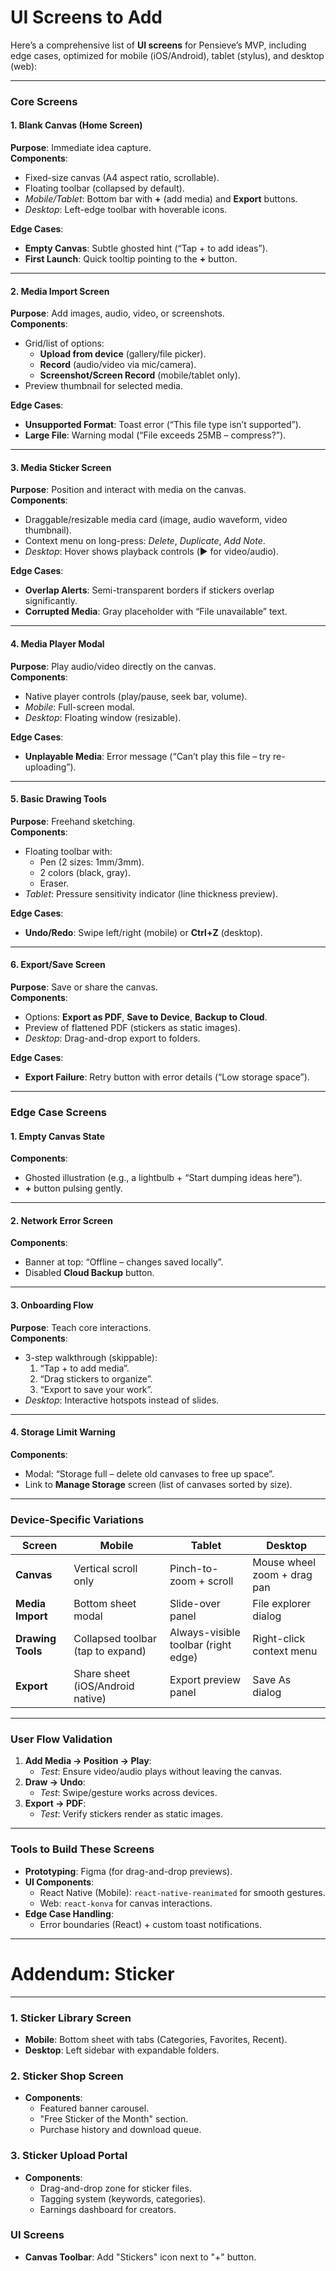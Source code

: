 # UI Screens to Add 

Here’s a comprehensive list of **UI screens** for Pensieve’s MVP, including edge cases, optimized for mobile (iOS/Android), tablet (stylus), and desktop (web):

---

### **Core Screens**  
#### **1. Blank Canvas (Home Screen)**  
**Purpose**: Immediate idea capture.  
**Components**:  
- Fixed-size canvas (A4 aspect ratio, scrollable).  
- Floating toolbar (collapsed by default).  
- *Mobile/Tablet*: Bottom bar with **+** (add media) and **Export** buttons.  
- *Desktop*: Left-edge toolbar with hoverable icons.  

**Edge Cases**:  
- **Empty Canvas**: Subtle ghosted hint (“Tap + to add ideas”).  
- **First Launch**: Quick tooltip pointing to the **+** button.  

---

#### **2. Media Import Screen**  
**Purpose**: Add images, audio, video, or screenshots.  
**Components**:  
- Grid/list of options:  
  - **Upload from device** (gallery/file picker).  
  - **Record** (audio/video via mic/camera).  
  - **Screenshot/Screen Record** (mobile/tablet only).  
- Preview thumbnail for selected media.  

**Edge Cases**:  
- **Unsupported Format**: Toast error (“This file type isn’t supported”).  
- **Large File**: Warning modal (“File exceeds 25MB – compress?”).  

---

#### **3. Media Sticker Screen**  
**Purpose**: Position and interact with media on the canvas.  
**Components**:  
- Draggable/resizable media card (image, audio waveform, video thumbnail).  
- Context menu on long-press: *Delete*, *Duplicate*, *Add Note*.  
- *Desktop*: Hover shows playback controls (▶️ for video/audio).  

**Edge Cases**:  
- **Overlap Alerts**: Semi-transparent borders if stickers overlap significantly.  
- **Corrupted Media**: Gray placeholder with “File unavailable” text.  

---

#### **4. Media Player Modal**  
**Purpose**: Play audio/video directly on the canvas.  
**Components**:  
- Native player controls (play/pause, seek bar, volume).  
- *Mobile*: Full-screen modal.  
- *Desktop*: Floating window (resizable).  

**Edge Cases**:  
- **Unplayable Media**: Error message (“Can’t play this file – try re-uploading”).  

---

#### **5. Basic Drawing Tools**  
**Purpose**: Freehand sketching.  
**Components**:  
- Floating toolbar with:  
  - Pen (2 sizes: 1mm/3mm).  
  - 2 colors (black, gray).  
  - Eraser.  
- *Tablet*: Pressure sensitivity indicator (line thickness preview).  

**Edge Cases**:  
- **Undo/Redo**: Swipe left/right (mobile) or **Ctrl+Z** (desktop).  

---

#### **6. Export/Save Screen**  
**Purpose**: Save or share the canvas.  
**Components**:  
- Options: **Export as PDF**, **Save to Device**, **Backup to Cloud**.  
- Preview of flattened PDF (stickers as static images).  
- *Desktop*: Drag-and-drop export to folders.  

**Edge Cases**:  
- **Export Failure**: Retry button with error details (“Low storage space”).  

---

### **Edge Case Screens**  
#### **1. Empty Canvas State**  
**Components**:  
- Ghosted illustration (e.g., a lightbulb + “Start dumping ideas here”).  
- **+** button pulsing gently.  

---

#### **2. Network Error Screen**  
**Components**:  
- Banner at top: “Offline – changes saved locally”.  
- Disabled **Cloud Backup** button.  

---

#### **3. Onboarding Flow**  
**Purpose**: Teach core interactions.  
**Components**:  
- 3-step walkthrough (skippable):  
  1. “Tap + to add media”.  
  2. “Drag stickers to organize”.  
  3. “Export to save your work”.  
- *Desktop*: Interactive hotspots instead of slides.  

---

#### **4. Storage Limit Warning**  
**Components**:  
- Modal: “Storage full – delete old canvases to free up space”.  
- Link to **Manage Storage** screen (list of canvases sorted by size).  

---

### **Device-Specific Variations**  
| **Screen**              | **Mobile**                          | **Tablet**                          | **Desktop**                        |  
|-------------------------|-------------------------------------|-------------------------------------|-----------------------------------|  
| **Canvas**              | Vertical scroll only                | Pinch-to-zoom + scroll              | Mouse wheel zoom + drag pan       |  
| **Media Import**        | Bottom sheet modal                  | Slide-over panel                    | File explorer dialog              |  
| **Drawing Tools**       | Collapsed toolbar (tap to expand)   | Always-visible toolbar (right edge) | Right-click context menu          |  
| **Export**              | Share sheet (iOS/Android native)    | Export preview panel                | Save As dialog                    |  

---

### **User Flow Validation**  
1. **Add Media → Position → Play**:  
   - *Test*: Ensure video/audio plays without leaving the canvas.  
2. **Draw → Undo**:  
   - *Test*: Swipe/gesture works across devices.  
3. **Export → PDF**:  
   - *Test*: Verify stickers render as static images.  

---

### **Tools to Build These Screens**  
- **Prototyping**: Figma (for drag-and-drop previews).  
- **UI Components**:  
  - React Native (Mobile): `react-native-reanimated` for smooth gestures.  
  - Web: `react-konva` for canvas interactions.  
- **Edge Case Handling**:  
  - Error boundaries (React) + custom toast notifications.  

---

# Addendum: Sticker

---
### **1. Sticker Library Screen**  
- **Mobile**: Bottom sheet with tabs (Categories, Favorites, Recent).  
- **Desktop**: Left sidebar with expandable folders.  

### **2. Sticker Shop Screen**  
- **Components**:  
  - Featured banner carousel.  
  - "Free Sticker of the Month" section.  
  - Purchase history and download queue.  

### **3. Sticker Upload Portal**  
- **Components**:  
  - Drag-and-drop zone for sticker files.  
  - Tagging system (keywords, categories).  
  - Earnings dashboard for creators.  


### **UI Screens**  
- **Canvas Toolbar**: Add "Stickers" icon next to "+" button.  
